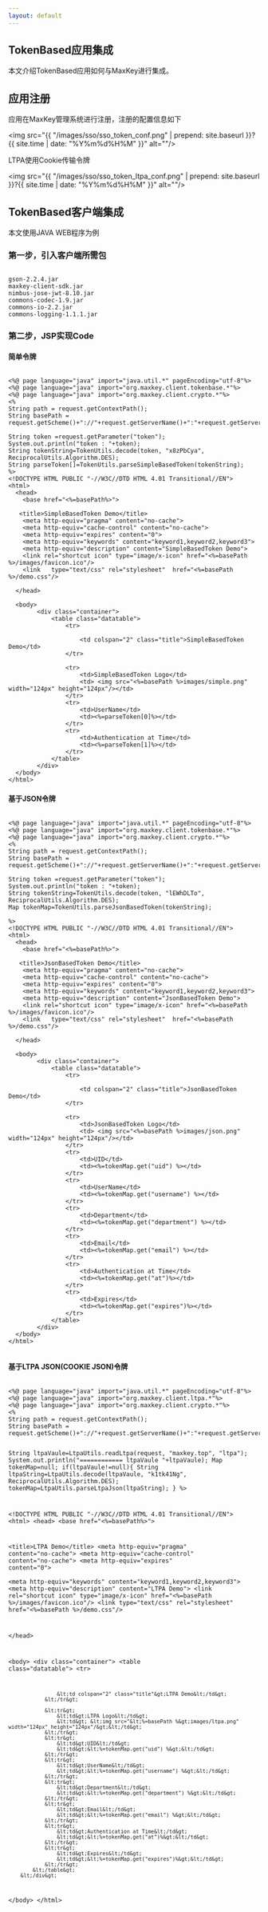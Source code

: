 ```yaml
---
layout: default
---
```


<h2>TokenBased应用集成</h2>
本文介绍TokenBased应用如何与MaxKey进行集成。

<h2>应用注册</h2>

应用在MaxKey管理系统进行注册，注册的配置信息如下

<img src="{{ "/images/sso/sso_token_conf.png" | prepend: site.baseurl }}?{{ site.time | date: "%Y%m%d%H%M" }}"  alt=""/>

LTPA使用Cookie传输令牌

<img src="{{ "/images/sso/sso_token_ltpa_conf.png" | prepend: site.baseurl }}?{{ site.time | date: "%Y%m%d%H%M" }}"  alt=""/>


<h2>TokenBased客户端集成</h2>

本文使用JAVA WEB程序为例

<h3> 第一步，引入客户端所需包</h3>

<pre><code class="ini hljs">
gson-2.2.4.jar
maxkey-client-sdk.jar
nimbus-jose-jwt-8.10.jar
commons-codec-1.9.jar
commons-io-2.2.jar
commons-logging-1.1.1.jar
</code></pre>

<h3> 第二步，JSP实现Code</h3>

<h4> 简单令牌</h4>

<pre><code class="jsp hljs">
&lt;%@ page language="java" import="java.util.*" pageEncoding="utf-8"%&gt;
&lt;%@ page language="java" import="org.maxkey.client.tokenbase.*"%&gt;
&lt;%@ page language="java" import="org.maxkey.client.crypto.*"%&gt;
&lt;%
String path = request.getContextPath();
String basePath = request.getScheme()+"://"+request.getServerName()+":"+request.getServerPort()+path+"/";

String token =request.getParameter("token");
System.out.println("token : "+token);
String tokenString=TokenUtils.decode(token, "x8zPbCya", ReciprocalUtils.Algorithm.DES);
String parseToken[]=TokenUtils.parseSimpleBasedToken(tokenString);
%&gt;
&lt;!DOCTYPE HTML PUBLIC "-//W3C//DTD HTML 4.01 Transitional//EN"&gt;
&lt;html&gt;
  &lt;head&gt;
    &lt;base href="&lt;%=basePath%&gt;"&gt;
    
   &lt;title&gt;SimpleBasedToken Demo&lt;/title&gt;
	&lt;meta http-equiv="pragma" content="no-cache"&gt;
	&lt;meta http-equiv="cache-control" content="no-cache"&gt;
	&lt;meta http-equiv="expires" content="0"&gt;    
	&lt;meta http-equiv="keywords" content="keyword1,keyword2,keyword3"&gt;
	&lt;meta http-equiv="description" content="SimpleBasedToken Demo"&gt;
	&lt;link rel="shortcut icon" type="image/x-icon" href="&lt;%=basePath %&gt;/images/favicon.ico"/&gt;
	&lt;link   type="text/css" rel="stylesheet"  href="&lt;%=basePath %&gt;/demo.css"/&gt;
	
  &lt;/head&gt;
  
  &lt;body&gt;
  		&lt;div class="container"&gt;
	  		&lt;table class="datatable"&gt;
	  			&lt;tr&gt;
	  				
	  				&lt;td colspan="2" class="title"&gt;SimpleBasedToken Demo&lt;/td&gt;
	  			&lt;/tr&gt;
	  			
	  			&lt;tr&gt;
	  				&lt;td&gt;SimpleBasedToken Logo&lt;/td&gt;
	  				&lt;td&gt; &lt;img src="&lt;%=basePath %&gt;images/simple.png" width="124px" height="124px"/&gt;&lt;/td&gt;
	  			&lt;/tr&gt;
	  			&lt;tr&gt;
	  				&lt;td&gt;UserName&lt;/td&gt;
	  				&lt;td&gt;&lt;%=parseToken[0]%&gt;&lt;/td&gt;
	  			&lt;/tr&gt;
	  			&lt;tr&gt;
	  				&lt;td&gt;Authentication at Time&lt;/td&gt;
	  				&lt;td&gt;&lt;%=parseToken[1]%&gt;&lt;/td&gt;
	  			&lt;/tr&gt;
	  		&lt;/table&gt;
  		&lt;/div&gt;
  &lt;/body&gt;
&lt;/html&gt;
</code></pre>

<h4>基于JSON令牌</h4>

<pre><code class="jsp hljs">
&lt;%@ page language="java" import="java.util.*" pageEncoding="utf-8"%&gt;
&lt;%@ page language="java" import="org.maxkey.client.tokenbase.*"%&gt;
&lt;%@ page language="java" import="org.maxkey.client.crypto.*"%&gt;
&lt;%
String path = request.getContextPath();
String basePath = request.getScheme()+"://"+request.getServerName()+":"+request.getServerPort()+path+"/";

String token =request.getParameter("token");
System.out.println("token : "+token);
String tokenString=TokenUtils.decode(token, "lEWhDLTo", ReciprocalUtils.Algorithm.DES);
Map tokenMap=TokenUtils.parseJsonBasedToken(tokenString);

%&gt;
&lt;!DOCTYPE HTML PUBLIC "-//W3C//DTD HTML 4.01 Transitional//EN"&gt;
&lt;html&gt;
  &lt;head&gt;
    &lt;base href="&lt;%=basePath%&gt;"&gt;
    
   &lt;title&gt;JsonBasedToken Demo&lt;/title&gt;
	&lt;meta http-equiv="pragma" content="no-cache"&gt;
	&lt;meta http-equiv="cache-control" content="no-cache"&gt;
	&lt;meta http-equiv="expires" content="0"&gt;    
	&lt;meta http-equiv="keywords" content="keyword1,keyword2,keyword3"&gt;
	&lt;meta http-equiv="description" content="JsonBasedToken Demo"&gt;
	&lt;link rel="shortcut icon" type="image/x-icon" href="&lt;%=basePath %&gt;/images/favicon.ico"/&gt;
	&lt;link   type="text/css" rel="stylesheet"  href="&lt;%=basePath %&gt;/demo.css"/&gt;
	
  &lt;/head&gt;
  
  &lt;body&gt;
  		&lt;div class="container"&gt;
	  		&lt;table class="datatable"&gt;
	  			&lt;tr&gt;
	  				
	  				&lt;td colspan="2" class="title"&gt;JsonBasedToken Demo&lt;/td&gt;
	  			&lt;/tr&gt;
	  			
	  			&lt;tr&gt;
	  				&lt;td&gt;JsonBasedToken Logo&lt;/td&gt;
	  				&lt;td&gt; &lt;img src="&lt;%=basePath %&gt;images/json.png" width="124px" height="124px"/&gt;&lt;/td&gt;
	  			&lt;/tr&gt;
	  			&lt;tr&gt;
	  				&lt;td&gt;UID&lt;/td&gt;
	  				&lt;td&gt;&lt;%=tokenMap.get("uid") %&gt;&lt;/td&gt;
	  			&lt;/tr&gt;
	  			&lt;tr&gt;
	  				&lt;td&gt;UserName&lt;/td&gt;
	  				&lt;td&gt;&lt;%=tokenMap.get("username") %&gt;&lt;/td&gt;
	  			&lt;/tr&gt;
	  			&lt;tr&gt;
	  				&lt;td&gt;Department&lt;/td&gt;
	  				&lt;td&gt;&lt;%=tokenMap.get("department") %&gt;&lt;/td&gt;
	  			&lt;/tr&gt;
	  			&lt;tr&gt;
	  				&lt;td&gt;Email&lt;/td&gt;
	  				&lt;td&gt;&lt;%=tokenMap.get("email") %&gt;&lt;/td&gt;
	  			&lt;/tr&gt;
	  			&lt;tr&gt;
	  				&lt;td&gt;Authentication at Time&lt;/td&gt;
	  				&lt;td&gt;&lt;%=tokenMap.get("at")%&gt;&lt;/td&gt;
	  			&lt;/tr&gt;
	  			&lt;tr&gt;
	  				&lt;td&gt;Expires&lt;/td&gt;
	  				&lt;td&gt;&lt;%=tokenMap.get("expires")%&gt;&lt;/td&gt;
	  			&lt;/tr&gt;
	  		&lt;/table&gt;
  		&lt;/div&gt;
  &lt;/body&gt;
&lt;/html&gt;

</code></pre>

<h4>基于LTPA JSON(COOKIE JSON)令牌</h4>
<pre><code class="jsp hljs">
&lt;%@ page language="java" import="java.util.*" pageEncoding="utf-8"%&gt;
&lt;%@ page language="java" import="org.maxkey.client.ltpa.*"%&gt;
&lt;%@ page language="java" import="org.maxkey.client.crypto.*"%&gt;
&lt;%
String path = request.getContextPath();
String basePath = request.getScheme()+"://"+request.getServerName()+":"+request.getServerPort()+path+"/";

String ltpaVaule=LtpaUtils.readLtpa(request, "maxkey.top", "ltpa");
System.out.println("============ ltpaVaule "+ltpaVaule);
Map tokenMap=null;
if(ltpaVaule!=null){
	String ltpaString=LtpaUtils.decode(ltpaVaule, "k1tk41Ng", ReciprocalUtils.Algorithm.DES);
	tokenMap=LtpaUtils.parseLtpaJson(ltpaString);
}
%&gt;

&lt;!DOCTYPE HTML PUBLIC "-//W3C//DTD HTML 4.01 Transitional//EN"&gt;
&lt;html&gt;
  &lt;head&gt;
    &lt;base href="&lt;%=basePath%&gt;"&gt;
    
   &lt;title&gt;LTPA Demo&lt;/title&gt;
	&lt;meta http-equiv="pragma" content="no-cache"&gt;
	&lt;meta http-equiv="cache-control" content="no-cache"&gt;
	&lt;meta http-equiv="expires" content="0"&gt;    
	&lt;meta http-equiv="keywords" content="keyword1,keyword2,keyword3"&gt;
	&lt;meta http-equiv="description" content="LTPA Demo"&gt;
	&lt;link rel="shortcut icon" type="image/x-icon" href="&lt;%=basePath %&gt;/images/favicon.ico"/&gt;
	&lt;link   type="text/css" rel="stylesheet"  href="&lt;%=basePath %&gt;/demo.css"/&gt;
	
  &lt;/head&gt;
  
  &lt;body&gt;
  		&lt;div class="container"&gt;
	  		&lt;table class="datatable"&gt;
	  			&lt;tr&gt;
	  				
	  				&lt;td colspan="2" class="title"&gt;LTPA Demo&lt;/td&gt;
	  			&lt;/tr&gt;
	  			
	  			&lt;tr&gt;
	  				&lt;td&gt;LTPA Logo&lt;/td&gt;
	  				&lt;td&gt; &lt;img src="&lt;%=basePath %&gt;images/ltpa.png" width="124px" height="124px"/&gt;&lt;/td&gt;
	  			&lt;/tr&gt;
	  			&lt;tr&gt;
	  				&lt;td&gt;UID&lt;/td&gt;
	  				&lt;td&gt;&lt;%=tokenMap.get("uid") %&gt;&lt;/td&gt;
	  			&lt;/tr&gt;
	  			&lt;tr&gt;
	  				&lt;td&gt;UserName&lt;/td&gt;
	  				&lt;td&gt;&lt;%=tokenMap.get("username") %&gt;&lt;/td&gt;
	  			&lt;/tr&gt;
	  			&lt;tr&gt;
	  				&lt;td&gt;Department&lt;/td&gt;
	  				&lt;td&gt;&lt;%=tokenMap.get("department") %&gt;&lt;/td&gt;
	  			&lt;/tr&gt;
	  			&lt;tr&gt;
	  				&lt;td&gt;Email&lt;/td&gt;
	  				&lt;td&gt;&lt;%=tokenMap.get("email") %&gt;&lt;/td&gt;
	  			&lt;/tr&gt;
	  			&lt;tr&gt;
	  				&lt;td&gt;Authentication at Time&lt;/td&gt;
	  				&lt;td&gt;&lt;%=tokenMap.get("at")%&gt;&lt;/td&gt;
	  			&lt;/tr&gt;
	  			&lt;tr&gt;
	  				&lt;td&gt;Expires&lt;/td&gt;
	  				&lt;td&gt;&lt;%=tokenMap.get("expires")%&gt;&lt;/td&gt;
	  			&lt;/tr&gt;
	  		&lt;/table&gt;
  		&lt;/div&gt;
  &lt;/body&gt;
&lt;/html&gt;

</code></pre>